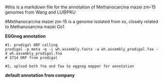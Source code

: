 #this is a markdown file for the annotation of Methanocarcina mazei zm-15 genomes from Wang and LU@PKU

#Methanocarcina mazei zm-15 is a genome isolated from xx, closely related to Methanosarcina mazei Go1

**EGGnog annotation**

```
#1. prodigal ORF calling
prodigal -p meta -q -i wh.assembly.fasta -a wh.assembly_prodigal.faa -d wh.assembly_prodigal.fna
# 3714 ORF from prodigal

#2, upload both fna and faa to eggnog mapper for annotation

```


**default annotation from company**
```

```
